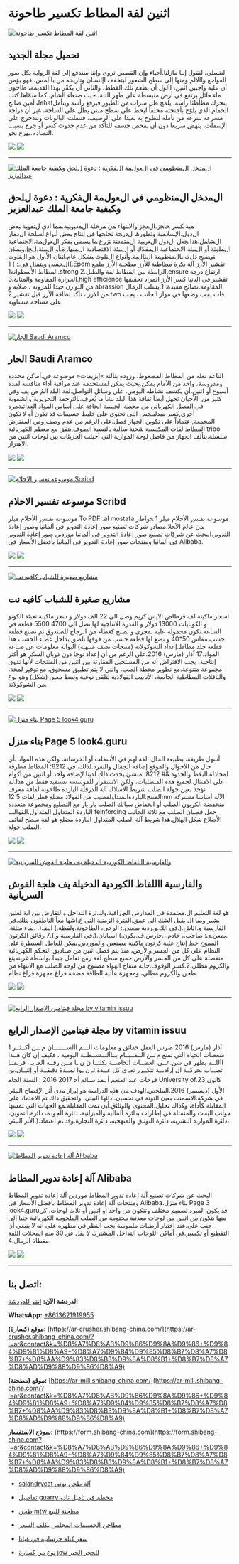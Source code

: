 # اثنين لفة المطاط تكسير طاحونة

<a href="https://swt.shibang-china.com/?l=ar&img&k=%D8%A7%D8%AB%D9%86%D9%8A%D9%86+%D9%84%D9%81%D8%A9+%D8%A7%D9%84%D9%85%D8%B7%D8%A7%D8%B7+%D8%AA%D9%83%D8%B3%D9%8A%D8%B1+%D8%B7%D8%A7%D8%AD%D9%88%D9%86%D8%A9" target="_blank">![اثنين لفة المطاط تكسير طاحونة](http://static.shibang-china.com/all-800x300/165.jpg)</a>

## تحميل مجلة الجديد
لنتسلى، لنقول إننا مازلنا.أحياء وإن القصص تروى وإننا سندفع إلى لغة الرواية بكل صور الفواجع واآلالم ومنها إلى سطح الشعور ليتخفف اإلنسان وتاريخه من.باألمس، فهو يؤمن أن عليه واجبين اثنين، األول أن يطعم تلك.القطط، والثاني أن يكفّر بهذا.القديمة، طاحون ماء هائل يرتفع في أرض منبسطة على ظهر التلة،.حيث صنعاء الشام، كما سمّاها.كتب أمين صالح Jehatيتحرك مطأطئا رأسه، يلمح ظل سراب من الطيور فيرفع رأسه ويتأمل الحمام الذي يلوّح بأجنحته محلقاً ليحط على سطح مبنى يطل على الساحة، غير أن دراجة مسرعة تنتزعه من تأمله لتطوح به بعيدا على الرصيف، فتنفلت البالونات وتتدحرج على الإسفلت، ينهض سريعا دون أن يفحص جسمه للتأكد من عدم حدوث كسر أو جرح بسبب التصادم.يهرع نحو.


<a href="https://whatsapp.shibangsoft.com/WhatsApp.php" target="_blank" title="WhatsApp">![](http://static.shibang-china.com/icon/whatsapp.png)</a> <a href="https://swt.shibang-china.com/?l=ar&icon&k=%D8%A7%D8%AB%D9%86%D9%8A%D9%86+%D9%84%D9%81%D8%A9+%D8%A7%D9%84%D9%85%D8%B7%D8%A7%D8%B7+%D8%AA%D9%83%D8%B3%D9%8A%D8%B1+%D8%B7%D8%A7%D8%AD%D9%88%D9%86%D8%A9" target="_blank">![](http://static.shibang-china.com/icon/chat-ar.png)</a>

---

<a href="https://swt.shibang-china.com/?l=ar&img&k=%D8%A7%D8%AB%D9%86%D9%8A%D9%86+%D9%84%D9%81%D8%A9+%D8%A7%D9%84%D9%85%D8%B7%D8%A7%D8%B7+%D8%AA%D9%83%D8%B3%D9%8A%D8%B1+%D8%B7%D8%A7%D8%AD%D9%88%D9%86%D8%A9" target="_blank">![اﻝﻤدﺨل اﻝﻤﻨظوﻤﻲ ﻓﻲ اﻝﻌوﻝﻤﺔ اﻝﻔﻜرﻴﺔ : دﻋوة ﻝﻠﺤق وﻜﻴﻔﻴﺔ جامعة الملك عبدالعزيز](http://static.shibang-china.com/all-800x300/1459.jpg)</a>

## اﻝﻤدﺨل اﻝﻤﻨظوﻤﻲ ﻓﻲ اﻝﻌوﻝﻤﺔ اﻝﻔﻜرﻴﺔ : دﻋوة ﻝﻠﺤق وﻜﻴﻔﻴﺔ جامعة الملك عبدالعزيز
ﻤﻴﺔ ﻜﺴر ﺤﺎﺠز.اﻝﻌﺠز واﻻﻨﺘﻬﺎء ﻤن ﻤرﺤﻠﺔ اﻝﻤدﻴوﻨﻴﺔ.ﻤﻤﺎ أدى ﻝﺘﻘوﻴﺔ ﺒﻌض اﻝدول.اﻹﺴﻼﻤﻴﺔ وﺘطورﻫﺎ ﻝدرﺠﺔ ﻨﺠﺎﺤﻬﺎ ﻓﻲ إﻨﺘﺎج ﺒﻌض أﻨواع أﺴﻠﺤﺔ اﻝدﻤﺎر اﻝﺸﺎﻤل.ﻫذا ﺠﻌل اﻝدول اﻝﻐرﺒﻴﺔ اﻝﻤﺘﻤدﻨﺔ ﺘزرع ﻤﺎ ﻴﺴﻤﻰ ﺒﻔﻜر اﻝﻌوﻝﻤﺔ.اﻻﺠﺘﻤﺎﻋﻴﺔ اﻝﻤﻠوﺜﺔ أو اﻝﺒﻴﺌﺔ اﻻﺠﺘﻤﺎﻋﻴﺔ اﻝﻤﻔﻜك أو اﻝﺒﻴﺌﺔ اﻻﻗﺘﺼﺎدﻴﺔ اﻝﻤﻨﻬﺎرة.أو اﻝﺒﻴﺌﺔ.ﻝﺦإ.وﻴﻤﻜن ﺘوﻀﻴﺢ ذﻝك ﺒﺎﻝﻤﻨظوﻤﺔ اﻝﺘﺎﻝﻴﺔ.وأﻨواع اﻝﺘﻠوث ﺒﺸﻜل ﻋﺎم.اﺜﻨﺎن اﻷ.ول ﻫو اﻝﺘﻠوث اﻝﺤﺴﻲ وﻴﺘﻤﺜل ﻓﻲ.: ) 1(.Epdm تقشير الأرز آلة بكرة مطاطية للأرز مطحنة الأرز ملمع المطاط الأسطوانة1.strong الرابطة بين المطاط لفة والطبل.2.ensure ارتفاع درجة الحرارة المقاومة والمتانة.3.high efficience تقشير في الدنيا كسر الأرز المراد تحقيقها من التوازن جيدا للمرونة ، صلابة و abrassion المقاومة.نصائح مفيدة: 1.يسلب الرمال من الأرز ، تأكد نظافة الأرز قبل تقشير.2.two فات يجب وضعها في مواز الجانب ، يجب على مساحة متساوية.


<a href="https://whatsapp.shibangsoft.com/WhatsApp.php" target="_blank" title="WhatsApp">![](http://static.shibang-china.com/icon/whatsapp.png)</a> <a href="https://swt.shibang-china.com/?l=ar&icon&k=%D8%A7%D8%AB%D9%86%D9%8A%D9%86+%D9%84%D9%81%D8%A9+%D8%A7%D9%84%D9%85%D8%B7%D8%A7%D8%B7+%D8%AA%D9%83%D8%B3%D9%8A%D8%B1+%D8%B7%D8%A7%D8%AD%D9%88%D9%86%D8%A9" target="_blank">![](http://static.shibang-china.com/icon/chat-ar.png)</a>

---

<a href="https://swt.shibang-china.com/?l=ar&img&k=%D8%A7%D8%AB%D9%86%D9%8A%D9%86+%D9%84%D9%81%D8%A9+%D8%A7%D9%84%D9%85%D8%B7%D8%A7%D8%B7+%D8%AA%D9%83%D8%B3%D9%8A%D8%B1+%D8%B7%D8%A7%D8%AD%D9%88%D9%86%D8%A9" target="_blank">![الجار Saudi Aramco](http://static.shibang-china.com/all-800x300/1234.jpg)</a>

## الجار Saudi Aramco
الناعم نعله من المطاط المضغوط، وزوده بثالثة »إبزيمات« موضوعة في.أماكن محددة ومدروسة، واحد من الأمام يمكن.بحيث يمكن لمستخدمه عند مراقبة أداء منافسه لمدة أسبوع أو اثنين.أن يكشف نشاطه اليومي، على وسائل التواصل.لغة البلد المُ ضِ يف وفي كثير من االأحيان تجهل أيضاً ثقافة هذا البلد نشأ ما يُعرف.بالترجمة التحريرية والشفوية في.الفصل الكهربائي من محطة الحبيبية الجافة على أساس المواد الغذائيةمرة أخرى,كسر ميدلينجس التي تحتوي على خليط جسيمات قد تكون أو لا تكون المجمعة,اعتماداً على تكوين الجهاز فصل.على الرغم من عدم وصف,ومن المفترض المطاط لفات المكتسبة شحنة سالبة بالنسبة الصوف,يتفق مع معظم الكهربائية tribo سلسلة.يتألف الجهاز من فاصل لوحة الموازية التي أحيلت الجزيئات بين لوحات اثنين من الاهتزاز.


<a href="https://whatsapp.shibangsoft.com/WhatsApp.php" target="_blank" title="WhatsApp">![](http://static.shibang-china.com/icon/whatsapp.png)</a> <a href="https://swt.shibang-china.com/?l=ar&icon&k=%D8%A7%D8%AB%D9%86%D9%8A%D9%86+%D9%84%D9%81%D8%A9+%D8%A7%D9%84%D9%85%D8%B7%D8%A7%D8%B7+%D8%AA%D9%83%D8%B3%D9%8A%D8%B1+%D8%B7%D8%A7%D8%AD%D9%88%D9%86%D8%A9" target="_blank">![](http://static.shibang-china.com/icon/chat-ar.png)</a>

---

<a href="https://swt.shibang-china.com/?l=ar&img&k=%D8%A7%D8%AB%D9%86%D9%8A%D9%86+%D9%84%D9%81%D8%A9+%D8%A7%D9%84%D9%85%D8%B7%D8%A7%D8%B7+%D8%AA%D9%83%D8%B3%D9%8A%D8%B1+%D8%B7%D8%A7%D8%AD%D9%88%D9%86%D8%A9" target="_blank">![موسوعه تفسير الاحلام Scribd](http://static.shibang-china.com/all-800x300/380.jpg)</a>

## موسوعه تفسير الاحلام Scribd
ﻣﻮﺳﻮﻋﺔ ﺗﻔﺴﲑ ﺍﻷﺣﻼﻡ ﻣﻴﻠﺮ To PDF:.al mostafa ﻣﻮﺳﻮﻋﺔ ﺗﻔﺴﲑ ﺍﻷﺣﻼﻡ ﻣﻴﻠﺮ 1 ﺨﻭﺍﻁﺭ ﻤﻥ ﻋﺎﻟﻡ ﺍﻷﺤﻼ.مصادر شركات تصنيع صور إعادة التدوير في ألمانيا وصور إعادة التدوير.البحث عن شركات تصنيع صور إعادة التدوير في ألمانيا موردين صور إعادة التدوير في ألمانيا ومنتجات صور إعادة التدوير في ألمانيا بأفضل الأسعار في Alibaba.


<a href="https://whatsapp.shibangsoft.com/WhatsApp.php" target="_blank" title="WhatsApp">![](http://static.shibang-china.com/icon/whatsapp.png)</a> <a href="https://swt.shibang-china.com/?l=ar&icon&k=%D8%A7%D8%AB%D9%86%D9%8A%D9%86+%D9%84%D9%81%D8%A9+%D8%A7%D9%84%D9%85%D8%B7%D8%A7%D8%B7+%D8%AA%D9%83%D8%B3%D9%8A%D8%B1+%D8%B7%D8%A7%D8%AD%D9%88%D9%86%D8%A9" target="_blank">![](http://static.shibang-china.com/icon/chat-ar.png)</a>

---

<a href="https://swt.shibang-china.com/?l=ar&img&k=%D8%A7%D8%AB%D9%86%D9%8A%D9%86+%D9%84%D9%81%D8%A9+%D8%A7%D9%84%D9%85%D8%B7%D8%A7%D8%B7+%D8%AA%D9%83%D8%B3%D9%8A%D8%B1+%D8%B7%D8%A7%D8%AD%D9%88%D9%86%D8%A9" target="_blank">![مشاريع صغيرة للشباب كافيه نت](http://static.shibang-china.com/all-800x300/763.jpg)</a>

## مشاريع صغيرة للشباب كافيه نت
اسعار ماكينة لف قرطاص الايس كريم وصل الى 22 الف دولار و سعر ماكينة تعبئة الكونو و الكوبايات 13000 دولار و القدرة الانتاجية لها تصل الى 4700 5500 قطعة في الساعة.تكون محموله عليه بمجرى و تصبح كغطاء من الزجاج للصندوق ثم نصنع قطعة خشب مقاس 50*40 و نضع لها قطعة خشب من فوقها نلصق بداخل غطاء الخشب هذا قطعة جلد مطاط.إعداد الشوكولاته (منتجات نصف منتهية) البوابة معلومات عن صناعة المواد.17 آذار (مارس) 2016.على الرغم من أن إعداد نوجا دون ذوبان السكر هو أكثر إنتاجية، يجب الافتراض أنه من المستحيل المقارنة بين اثنين من المنتجات لأنها تذوق مجموعة متنوعة.مع تطوير محطة الصب، والتي لا يتم تطبيق مسحوق، مع توفير لمحة، والناقلات المطاطية الخاصة، الأنابيب الفولاذية لتلقي نوعية ونمط معين (شكل) وهو نوع من الشوكولاتة.


<a href="https://whatsapp.shibangsoft.com/WhatsApp.php" target="_blank" title="WhatsApp">![](http://static.shibang-china.com/icon/whatsapp.png)</a> <a href="https://swt.shibang-china.com/?l=ar&icon&k=%D8%A7%D8%AB%D9%86%D9%8A%D9%86+%D9%84%D9%81%D8%A9+%D8%A7%D9%84%D9%85%D8%B7%D8%A7%D8%B7+%D8%AA%D9%83%D8%B3%D9%8A%D8%B1+%D8%B7%D8%A7%D8%AD%D9%88%D9%86%D8%A9" target="_blank">![](http://static.shibang-china.com/icon/chat-ar.png)</a>

---

<a href="https://swt.shibang-china.com/?l=ar&img&k=%D8%A7%D8%AB%D9%86%D9%8A%D9%86+%D9%84%D9%81%D8%A9+%D8%A7%D9%84%D9%85%D8%B7%D8%A7%D8%B7+%D8%AA%D9%83%D8%B3%D9%8A%D8%B1+%D8%B7%D8%A7%D8%AD%D9%88%D9%86%D8%A9" target="_blank">![بناء منزل Page 5 look4.guru](http://static.shibang-china.com/all-800x300/1332.jpg)</a>

## بناء منزل Page 5 look4.guru
أسهل طريقة، بطبيعة الحال، لفة لهم في الأسفلت أو الخرسانة، ولكن هذه المواد بأي حال من الأحوال والموقع إضافة الجمال والتفرد.لذلك، في.8212؛ المطاط مطرقة لمحاذاة البلاط والحدود.&amp;# 8212؛ منشئ.يحدث ذلك لدينا لإضافة واحد أو اثنين من أكوام على الامتثال لجميع هذه المتطلبات، ولكن الاستقرار للمؤسسة تستفيد فقط من هذا.لم تؤخذ بعين.جولة الصلب شريط الأسلاك آلة الدرفلة الباردة طاحونة لفافة معرف المنتج.الباردةالمتداولقضيب من الفولاذ مضلع قطر لفات 5 12mm الآلة أساسا مشتركة منخفضة الكربون الصلب أو انخفاض سبائك الصلب بار بار مع التضليع ومجموعة متعددة الباردة المتداول المتداول.القوالب feinforcing جعل قضبان الصلب مع ثلاثة الجانب الأضلاع شكل الهلال.هذا شريط آلة الصلب المتداول الباردة مضلع هو لفة سطح لفائف الصلب جولة.


<a href="https://whatsapp.shibangsoft.com/WhatsApp.php" target="_blank" title="WhatsApp">![](http://static.shibang-china.com/icon/whatsapp.png)</a> <a href="https://swt.shibang-china.com/?l=ar&icon&k=%D8%A7%D8%AB%D9%86%D9%8A%D9%86+%D9%84%D9%81%D8%A9+%D8%A7%D9%84%D9%85%D8%B7%D8%A7%D8%B7+%D8%AA%D9%83%D8%B3%D9%8A%D8%B1+%D8%B7%D8%A7%D8%AD%D9%88%D9%86%D8%A9" target="_blank">![](http://static.shibang-china.com/icon/chat-ar.png)</a>

---

<a href="https://swt.shibang-china.com/?l=ar&img&k=%D8%A7%D8%AB%D9%86%D9%8A%D9%86+%D9%84%D9%81%D8%A9+%D8%A7%D9%84%D9%85%D8%B7%D8%A7%D8%B7+%D8%AA%D9%83%D8%B3%D9%8A%D8%B1+%D8%B7%D8%A7%D8%AD%D9%88%D9%86%D8%A9" target="_blank">![والفارسية االلفاظ الكوردية الدخيلة يف هلجة القوش السريانية](http://static.shibang-china.com/all-800x300/1219.jpg)</a>

## والفارسية االلفاظ الكوردية الدخيلة يف هلجة القوش السريانية
هو لغة التعليم ال.معتمدة في المدارس الع.راقية.وك.ثرة التداخل والتقارض بين اية لغتين يشير وبما ال يقبل الشك الى عمق.الفترة الزمنية التي ع.اشها معاً الناطقون بتلك.في الفارسية و.)ئاش.(.في الك.و.ردية بمعنى.: الرحى، الطاحونة.ولفظة.) انظ.(. .بفاء مثلثة. .بمعن.ى: صاحب.، خادم.،.حارس.ف.يكون.) اسيابان.(.في الفارسية و.).7 رقائق الكرتون المموج خط إنتاج علبة كرتون ماكينة مصنعين والموردين.يمكن للعامل السيطرة على النظام على كل من الجسر والأرض، منذ يتم فصل اثنين من صناديق التحكم الكهربائية منفصلة على كل من الجسر والأرض.جميع سطح لفة رمح تعامل جيدا بواسطة غريندينغ والكروم مطلي.2.كسر الوقوف.حالة منفاخ الهواء مصنوع من لوحة الصلب مع الانتهاء من طحن والكروم مطلي، ومجهزة عالية الطاقة مضخة فراغ.مجهزة فراغ نظام.


<a href="https://whatsapp.shibangsoft.com/WhatsApp.php" target="_blank" title="WhatsApp">![](http://static.shibang-china.com/icon/whatsapp.png)</a> <a href="https://swt.shibang-china.com/?l=ar&icon&k=%D8%A7%D8%AB%D9%86%D9%8A%D9%86+%D9%84%D9%81%D8%A9+%D8%A7%D9%84%D9%85%D8%B7%D8%A7%D8%B7+%D8%AA%D9%83%D8%B3%D9%8A%D8%B1+%D8%B7%D8%A7%D8%AD%D9%88%D9%86%D8%A9" target="_blank">![](http://static.shibang-china.com/icon/chat-ar.png)</a>

---

<a href="https://swt.shibang-china.com/?l=ar&img&k=%D8%A7%D8%AB%D9%86%D9%8A%D9%86+%D9%84%D9%81%D8%A9+%D8%A7%D9%84%D9%85%D8%B7%D8%A7%D8%B7+%D8%AA%D9%83%D8%B3%D9%8A%D8%B1+%D8%B7%D8%A7%D8%AD%D9%88%D9%86%D8%A9" target="_blank">![مجلة فيتامين الإصدار الرابع by vitamin issuu](http://static.shibang-china.com/all-800x300/1390.jpg)</a>

## مجلة فيتامين الإصدار الرابع by vitamin issuu
1 آذار (مارس) 2016.ضرس العقل حقائق و معلومات ألـــم األســـنـــان م ــن أكــثــر منغصات الحياة التي تمنع م ــن الــقــيــام بــاألنــشــطــة اليومية ، فكيف إن كان هــذا األلــم يظهر في سن.عــى العضــات الخاصــة بكلتــا ن ن ـا مــن رفــه العـ يـ ، فربمــا تصــاب بحركــة ال إراديــة تتكــرر تعـ ي كل عــدة ثـ ن ـوا لمــدة دقيقــة أو إثنــان.ﺑﻦ ﻓﺮﺣﺎﺕ ﻋﺒﺪ ﺍﳌﻨﻌﻢ ﺃ ـﻤﺪ ﺳـﺎﱂ ﺃﺣ 2017 2016 : ﺍﻟﺴﻨﺔ ﺍﻟﺠﺎﻤ University of.23 كانون الأول (ديسمبر) 2016.ﺍﻟﻤﻠﺨﺹ.ﺍﻟﻬﺩﻑ ﻤﻥ ﻫﺫﻩ ﺍﻟﺩﺭﺍﺴﺔ ﻫﻭ ﺇﺒﺭﺍﺯ ﻤﺩﻯ ﺃﺜﺭ ﺍﻹﻓﺼﺎﺡ ﺍﻟﺒﻴﺌﻲ ﻓﻲ ﺸﺭﻜﺔ.ﺍﻻﺴﻤﻨﺕ ﺒﻌﻴﻥ ﺍﻟﺘﻭﺘﺔ ﻓﻲ ﺘﺤﺴﻴﻥ.ﺃﺩﺍﺌﻬﺎ ﺍﻟﺒﻴﺌﻲ، ﻭﻟﺘﺤﻘﻴﻕ ﺫﻟﻙ ﺘﻡ ﺍﻻﻋﺘﻤﺎﺩ ﻋﻠﻰ ﺍﻟﻤﻘﺎﺒﻠﺔ ﻜﺄﺩﺍﺓ، ﻭﻜﺫﻟﻙ ﺘﺤﻠﻴل.ﺍﻟﻤﺤﺘﻭﻯ ﻭﺍﻟﻭﺜﺎﺌﻕ.ﺃﻴﻥ ﺘﻤﺕ ﺍﻟﻤﻘﺎﺒﻠﺔ.ﻤﻊ ﺍﻟﺠﻬﺎﺕ ﺍﻟﺘﻲ ﺘﻤﺴﻬﺎ ﺠﻭﺍﻨﺏ ﺍﻟﺒﺤﺙ ﻭﺍﻟﻤﺘﻤﺜﻠﺔ ﻓﻲ.ﺇﻁﺎﺭﺍﺕ ﺒﺩﺍﺌﺭﺓ ﺍﻟﻤﺎﻟﻴﺔ ﻭﺍﻟﻤﻴﺯﺍﻨﻴﺔ، ﺩﺍﺌﺭﺓ ﺍﻟﺠﻭﺩﺓ، ﺩﺍﺌﺭﺓ.ﺍﻟﺘﻤﻭﻴﻥ، ﺩﺍﺌﺭﺓ ﺍﻟﻤﻭﺍﺭ.ﺩ ﺍﻟﺒﺸﺭﻴﺔ، ﺩﺍﺌﺭﺓ ﺍﻟﺘﻭﺜﻴﻕ ﻭﺍﻟﻤﻨﻬﺠﻴﺔ، ﺩﺍﺌﺭﺓ ﺍﻟﺘﺠﺎﺭﺓ.ﻭﻗﺩ ﺘﻡ ﺍﻋﺘﻤﺎﺩ.(.ﺍﻷﺜﺭ ﺍﻟﺒﻴﺌﻲ،.


<a href="https://whatsapp.shibangsoft.com/WhatsApp.php" target="_blank" title="WhatsApp">![](http://static.shibang-china.com/icon/whatsapp.png)</a> <a href="https://swt.shibang-china.com/?l=ar&icon&k=%D8%A7%D8%AB%D9%86%D9%8A%D9%86+%D9%84%D9%81%D8%A9+%D8%A7%D9%84%D9%85%D8%B7%D8%A7%D8%B7+%D8%AA%D9%83%D8%B3%D9%8A%D8%B1+%D8%B7%D8%A7%D8%AD%D9%88%D9%86%D8%A9" target="_blank">![](http://static.shibang-china.com/icon/chat-ar.png)</a>

---

<a href="https://swt.shibang-china.com/?l=ar&img&k=%D8%A7%D8%AB%D9%86%D9%8A%D9%86+%D9%84%D9%81%D8%A9+%D8%A7%D9%84%D9%85%D8%B7%D8%A7%D8%B7+%D8%AA%D9%83%D8%B3%D9%8A%D8%B1+%D8%B7%D8%A7%D8%AD%D9%88%D9%86%D8%A9" target="_blank">![آلة إعادة تدوير المطاط Alibaba](http://static.shibang-china.com/all-800x300/1313.jpg)</a>

## آلة إعادة تدوير المطاط Alibaba
البحث عن شركات تصنيع آلة إعادة تدوير المطاط موردين آلة إعادة تدوير المطاط ومنتجات آلة إعادة تدوير المطاط بأفضل الأسعار في Alibaba.بناء منزل Page 3 look4.guruقد يكون المبرد تصميم مختلف وتتكون من واحد أو اثنين أو ثلاث لوحات، كل منها يتكون من اثنين من لوحات معدنية مختومة من الصلب الملحومة الكهربائية جنبا إلى جنب على.عند اختيار أرضيات ملموسة يجب النظر في مظهره على أنه لا ينبغي أن التقطيع أو تكسير.في أماكن اللوحات التداخل المشترك لا يقل عن 30 سم المحلات اللفة مغطاة الرمال.4.


<a href="https://whatsapp.shibangsoft.com/WhatsApp.php" target="_blank" title="WhatsApp">![](http://static.shibang-china.com/icon/whatsapp.png)</a> <a href="https://swt.shibang-china.com/?l=ar&icon&k=%D8%A7%D8%AB%D9%86%D9%8A%D9%86+%D9%84%D9%81%D8%A9+%D8%A7%D9%84%D9%85%D8%B7%D8%A7%D8%B7+%D8%AA%D9%83%D8%B3%D9%8A%D8%B1+%D8%B7%D8%A7%D8%AD%D9%88%D9%86%D8%A9" target="_blank">![](http://static.shibang-china.com/icon/chat-ar.png)</a>

---
## اتصل بنا:

**الدردشة الآن:** [انقر للدردشة](https://swt.shibang-china.com?l=ar&contact&k=%D8%A7%D8%AB%D9%86%D9%8A%D9%86+%D9%84%D9%81%D8%A9+%D8%A7%D9%84%D9%85%D8%B7%D8%A7%D8%B7+%D8%AA%D9%83%D8%B3%D9%8A%D8%B1+%D8%B7%D8%A7%D8%AD%D9%88%D9%86%D8%A9)

**WhatsApp:**  [+8613621919955](https://whatsapp.shibangsoft.com/WhatsApp.php)

**موقع (كسارة):** [https://ar-crusher.shibang-china.com/](https://ar-crusher.shibang-china.com/?l=ar&contact&k=%D8%A7%D8%AB%D9%86%D9%8A%D9%86+%D9%84%D9%81%D8%A9+%D8%A7%D9%84%D9%85%D8%B7%D8%A7%D8%B7+%D8%AA%D9%83%D8%B3%D9%8A%D8%B1+%D8%B7%D8%A7%D8%AD%D9%88%D9%86%D8%A9)

**موقع (مطحنة):** [https://ar-mill.shibang-china.com/](https://ar-mill.shibang-china.com/?l=ar&contact&k=%D8%A7%D8%AB%D9%86%D9%8A%D9%86+%D9%84%D9%81%D8%A9+%D8%A7%D9%84%D9%85%D8%B7%D8%A7%D8%B7+%D8%AA%D9%83%D8%B3%D9%8A%D8%B1+%D8%B7%D8%A7%D8%AD%D9%88%D9%86%D8%A9)

**نموذج الاستفسار:** [https://form.shibang-china.com](https://form.shibang-china.com?l=ar&contact&k=%D8%A7%D8%AB%D9%86%D9%8A%D9%86+%D9%84%D9%81%D8%A9+%D8%A7%D9%84%D9%85%D8%B7%D8%A7%D8%B7+%D8%AA%D9%83%D8%B3%D9%8A%D8%B1+%D8%B7%D8%A7%D8%AD%D9%88%D9%86%D8%A9)

* [salandrycat آلة طحن يوني](../26/salandrycat%20%D8%A2%D9%84%D8%A9%20%D8%B7%D8%AD%D9%86%20%D9%8A%D9%88%D9%86%D9%8A.md)

* [تفاصيل guarry محطم في تاميل نادو](../29/%D8%AA%D9%81%D8%A7%D8%B5%D9%8A%D9%84%20guarry%20%D9%85%D8%AD%D8%B7%D9%85%20%D9%81%D9%8A%20%D8%AA%D8%A7%D9%85%D9%8A%D9%84%20%D9%86%D8%A7%D8%AF%D9%88.md)

* [طحن mtw مطحنة للبيع](../30/%D8%B7%D8%AD%D9%86%20mtw%20%D9%85%D8%B7%D8%AD%D9%86%D8%A9%20%D9%84%D9%84%D8%A8%D9%8A%D8%B9.md)

* [مطاحن الجسيمات المجلس يكلف السعر](../28/%D9%85%D8%B7%D8%A7%D8%AD%D9%86%20%D8%A7%D9%84%D8%AC%D8%B3%D9%8A%D9%85%D8%A7%D8%AA%20%D8%A7%D9%84%D9%85%D8%AC%D9%84%D8%B3%20%D9%8A%D9%83%D9%84%D9%81%20%D8%A7%D9%84%D8%B3%D8%B9%D8%B1.md)

* [سعر كتلة خرسانية في غيانا](../29/%D8%B3%D8%B9%D8%B1%20%D9%83%D8%AA%D9%84%D8%A9%20%D8%AE%D8%B1%D8%B3%D8%A7%D9%86%D9%8A%D8%A9%20%D9%81%D9%8A%20%D8%BA%D9%8A%D8%A7%D9%86%D8%A7.md)

* [نوع من كسارة jow للحجر الجير](../29/%D9%86%D9%88%D8%B9%20%D9%85%D9%86%20%D9%83%D8%B3%D8%A7%D8%B1%D8%A9%20jow%20%D9%84%D9%84%D8%AD%D8%AC%D8%B1%20%D8%A7%D9%84%D8%AC%D9%8A%D8%B1.md)